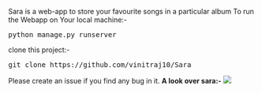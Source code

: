 Sara is a web-app to store your favourite songs in a particular album
To run the Webapp on Your local machine:-
<pre>python manage.py runserver</pre>
clone this project:-
<pre>git clone https://github.com/vinitraj10/Sara </pre>
Please create an issue if you find any bug in it.
<b>A look over sara:-</b>
![](https://preview.ibb.co/gDeUKa/Webp_net_gifmaker.gif)
